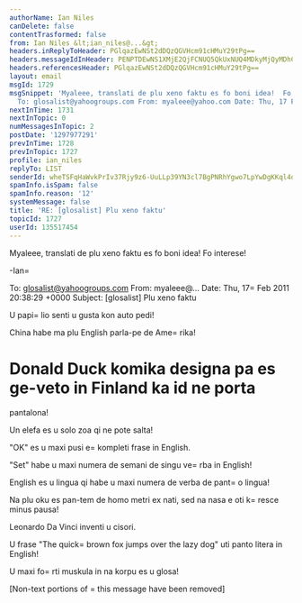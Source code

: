 ```yaml
---
authorName: Ian Niles
canDelete: false
contentTrasformed: false
from: Ian Niles &lt;ian_niles@...&gt;
headers.inReplyToHeader: PGlqazEwNSt2dDQzQGVHcm91cHMuY29tPg==
headers.messageIdInHeader: PENPTDEwNS1XMjE2QjFCNUQ5QkUxNUQ4MDkyMjQyMDhCRDUwQHBoeC5nYmw+
headers.referencesHeader: PGlqazEwNSt2dDQzQGVHcm91cHMuY29tPg==
layout: email
msgId: 1729
msgSnippet: 'Myaleee, translati de plu xeno faktu es fo boni idea!  Fo interese! -Ian
  To: glosalist@yahoogroups.com From: myaleee@yahoo.com Date: Thu, 17 Feb 2011 20:38:29'
nextInTime: 1731
nextInTopic: 0
numMessagesInTopic: 2
postDate: '1297977291'
prevInTime: 1728
prevInTopic: 1727
profile: ian_niles
replyTo: LIST
senderId: wheTSFqHaWvkPrIv37Rjy9z6-UuLLp39YN3cl7BgPNRhYgwo7LpYwDgKKql4qvUF1Oeav5JGzTEtSBUGiKSRFdLBeE7dKtDm
spamInfo.isSpam: false
spamInfo.reason: '12'
systemMessage: false
title: 'RE: [glosalist] Plu xeno faktu'
topicId: 1727
userId: 135517454
---
```



Myaleee, translati de plu xeno faktu es fo boni idea!  Fo interese!
 
-Ian=
   
 


To: glosalist@yahoogroups.com
From: myaleee@...
Date: Thu, 17=
 Feb 2011 20:38:29 +0000
Subject: [glosalist] Plu xeno faktu


  



U papi=
lio senti u gusta kon auto pedi!

China habe ma plu English parla-pe de Ame=
rika!

Donald Duck komika designa pa es ge-veto in Finland ka id ne porta 
=
pantalona!

Un elefa es u solo zoa qi ne pote salta!

"OK" es u maxi pusi e=
 kompleti frase in English.

"Set" habe u maxi numera de semani de singu ve=
rba in English!

English es u lingua qi habe u maxi numera de verba de pant=
o lingua!

Na plu oku es pan-tem de homo metri ex nati, sed na nasa e oti k=
resce minus pausa!

Leonardo Da Vinci inventi u cisori.

U frase "The quick=
 brown fox jumps over the lazy dog" uti panto litera in English!

U maxi fo=
rti muskula in na korpu es u glosa!



 		 	   		  

[Non-text portions of =
this message have been removed]


